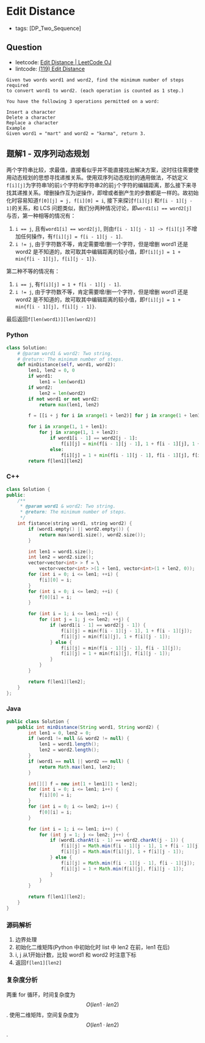 # Edit Distance

* tags: \[DP\_Two\_Sequence\]

## Question

* leetcode: [Edit Distance \| LeetCode OJ](https://leetcode.com/problems/edit-distance/)
* lintcode: [\(119\) Edit Distance](http://www.lintcode.com/en/problem/edit-distance/)

```text
Given two words word1 and word2, find the minimum number of steps required 
to convert word1 to word2. (each operation is counted as 1 step.)

You have the following 3 operations permitted on a word:

Insert a character
Delete a character
Replace a character
Example
Given word1 = "mart" and word2 = "karma", return 3.
```

## 题解1 - 双序列动态规划

两个字符串比较，求最值，直接看似乎并不能直接找出解决方案，这时往往需要使用动态规划的思想寻找递推关系。使用双序列动态规划的通用做法，不妨定义`f[i][j]`为字符串1的前`i`个字符和字符串2的前`j`个字符的编辑距离，那么接下来寻找其递推关系。增删操作互为逆操作，即增或者删产生的步数都是一样的。故初始化时容易知道`f[0][j] = j, f[i][0] = i`, 接下来探讨`f[i][j]` 和`f[i - 1][j - 1]`的关系，和 LCS 问题类似，我们分两种情况讨论，即`word1[i] == word2[j]` 与否，第一种相等的情况有：

1. `i == j`, 且有`word1[i] == word2[j]`, 则由`f[i - 1][j - 1] -> f[i][j]` 不增加任何操作，有`f[i][j] = f[i - 1][j - 1]`.
2. `i != j`, 由于字符数不等，肯定需要增/删一个字符，但是增删 word1 还是 word2 是不知道的，故可取其中编辑距离的较小值，即`f[i][j] = 1 + min{f[i - 1][j], f[i][j - 1]}`.

第二种不等的情况有：

1. `i == j`, 有`f[i][j] = 1 + f[i - 1][j - 1]`.
2. `i != j`, 由于字符数不等，肯定需要增/删一个字符，但是增删 word1 还是 word2 是不知道的，故可取其中编辑距离的较小值，即`f[i][j] = 1 + min{f[i - 1][j], f[i][j - 1]}`.

最后返回`f[len(word1)][len(word2)]`

### Python

```python
class Solution: 
    # @param word1 & word2: Two string.
    # @return: The minimum number of steps.
    def minDistance(self, word1, word2):
        len1, len2 = 0, 0
        if word1:
            len1 = len(word1)
        if word2:
            len2 = len(word2)
        if not word1 or not word2:
            return max(len1, len2)

        f = [[i + j for i in xrange(1 + len2)] for j in xrange(1 + len1)]

        for i in xrange(1, 1 + len1):
            for j in xrange(1, 1 + len2):
                if word1[i - 1] == word2[j - 1]:
                    f[i][j] = min(f[i - 1][j - 1], 1 + f[i - 1][j], 1 + f[i][j - 1])
                else:
                    f[i][j] = 1 + min(f[i - 1][j - 1], f[i - 1][j], f[i][j - 1])
        return f[len1][len2]
```

### C++

```cpp
class Solution {
public:
    /**
     * @param word1 & word2: Two string.
     * @return: The minimum number of steps.
     */
    int fistance(string word1, string word2) {
        if (word1.empty() || word2.empty()) {
            return max(word1.size(), word2.size());
        }

        int len1 = word1.size();
        int len2 = word2.size();
        vector<vector<int> > f = \
            vector<vector<int> >(1 + len1, vector<int>(1 + len2, 0));
        for (int i = 0; i <= len1; ++i) {
            f[i][0] = i;
        }
        for (int i = 0; i <= len2; ++i) {
            f[0][i] = i;
        }

        for (int i = 1; i <= len1; ++i) {
            for (int j = 1; j <= len2; ++j) {
                if (word1[i - 1] == word2[j - 1]) {
                    f[i][j] = min(f[i - 1][j - 1], 1 + f[i - 1][j]);
                    f[i][j] = min(f[i][j], 1 + f[i][j - 1]);
                } else {
                    f[i][j] = min(f[i - 1][j - 1], f[i - 1][j]);
                    f[i][j] = 1 + min(f[i][j], f[i][j - 1]);
                }
            }
        }

        return f[len1][len2];
    }
};
```

### Java

```java
public class Solution {
    public int minDistance(String word1, String word2) {
        int len1 = 0, len2 = 0;
        if (word1 != null && word2 != null) {
            len1 = word1.length();
            len2 = word2.length();
        }
        if (word1 == null || word2 == null) {
            return Math.max(len1, len2);
        }

        int[][] f = new int[1 + len1][1 + len2];
        for (int i = 0; i <= len1; i++) {
            f[i][0] = i;
        }
        for (int i = 0; i <= len2; i++) {
            f[0][i] = i;
        }

        for (int i = 1; i <= len1; i++) {
            for (int j = 1; j <= len2; j++) {
                if (word1.charAt(i - 1) == word2.charAt(j - 1)) {
                    f[i][j] = Math.min(f[i - 1][j - 1], 1 + f[i - 1][j]);
                    f[i][j] = Math.min(f[i][j], 1 + f[i][j - 1]);
                } else {
                    f[i][j] = Math.min(f[i - 1][j - 1], f[i - 1][j]);
                    f[i][j] = 1 + Math.min(f[i][j], f[i][j - 1]);
                }
            }
        }

        return f[len1][len2];
    }
}
```

### 源码解析

1. 边界处理
2. 初始化二维矩阵\(Python 中初始化时 list 中 len2 在前，len1 在后\)
3. i, j 从1开始计数，比较 word1 和 word2 时注意下标
4. 返回`f[len1][len2]`

### 复杂度分析

两重 for 循环，时间复杂度为 $$O(len1 \cdot len2)$$. 使用二维矩阵，空间复杂度为 $$O(len1 \cdot len2)$$.

